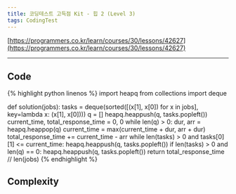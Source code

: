 ```yaml
---
title: 코딩테스트 고득점 Kit - 힙 2 (Level 3)
tags: CodingTest
---
```


[https://programmers.co.kr/learn/courses/30/lessons/42627](https://programmers.co.kr/learn/courses/30/lessons/42627)

<!--more-->

---

## Code
{% highlight python linenos %}
import heapq
from collections import deque

def solution(jobs):
    tasks = deque(sorted([(x[1], x[0]) for x in jobs], key=lambda x: (x[1], x[0])))
    q = []
    heapq.heappush(q, tasks.popleft())
    current_time, total_response_time = 0, 0
    while len(q) > 0:
        dur, arr = heapq.heappop(q)
        current_time = max(current_time + dur, arr + dur)
        total_response_time += current_time - arr
        while len(tasks) > 0 and tasks[0][1] <= current_time:
            heapq.heappush(q, tasks.popleft())
        if len(tasks) > 0 and len(q) == 0:
            heapq.heappush(q, tasks.popleft())
    return total_response_time // len(jobs)
{% endhighlight %}


## Complexity
